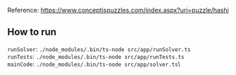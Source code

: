 Reference: https://www.conceptispuzzles.com/index.aspx?uri=puzzle/hashi

## How to run

`runSolver`: `./node_modules/.bin/ts-node src/app/runSolver.ts`\
`runTests`: `./node_modules/.bin/ts-node src/app/runTests.ts`\
`mainCode`: `./node_modules/.bin/ts-node src/app/solver.ts`\


